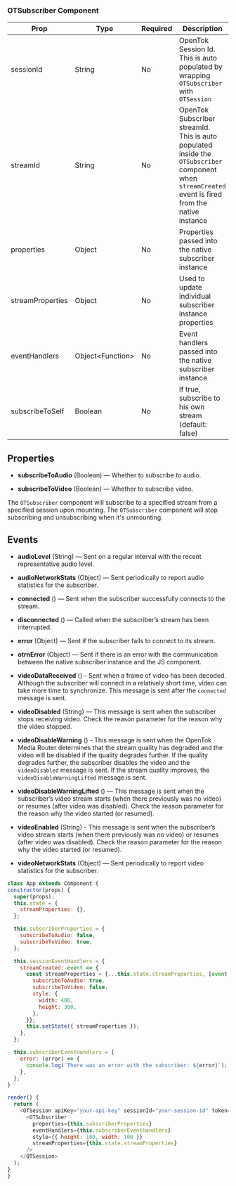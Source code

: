 ### OTSubscriber Component

| Prop | Type | Required | Description |
| --- | --- | --- | --- |
| sessionId | String | No | OpenTok Session Id. This is auto populated by wrapping `OTSubscriber` with `OTSession`
| streamId | String| No | OpenTok Subscriber streamId. This is auto populated inside the `OTSubscriber` component when `streamCreated` event is fired from the native instance
| properties | Object | No | Properties passed into the native subscriber instance
| streamProperties | Object | No | Used to update individual subscriber instance properties
| eventHandlers | Object&lt;Function&gt; | No | Event handlers passed into the native subscriber instance
| subscribeToSelf | Boolean | No | If true, subscribe to his own stream (default: false)

## Properties 
  * **subscribeToAudio** (Boolean) — Whether to subscribe to audio.

  * **subscribeToVideo** (Boolean) — Whether to subscribe video.


The `OTSubscriber` component will subscribe to a specified stream from a specified session upon mounting. The `OTSubscriber` component will stop subscribing and unsubscribing when it's unmounting.

## Events
  * **audioLevel** (String) — Sent on a regular interval with the recent representative audio level.

  * **audioNetworkStats** (Object) — Sent periodically to report audio statistics for the subscriber.

  * **connected** () — Sent when the subscriber successfully connects to the stream.

  * **disconnected** () — Called when the subscriber’s stream has been interrupted.
  
  * **error** (Object) — Sent if the subscriber fails to connect to its stream.

  * **otrnError** (Object) — Sent if there is an error with the communication between the native subscriber instance and the JS component.

  * **videoDataReceived** () - Sent when a frame of video has been decoded. Although the subscriber will connect in a relatively short time, video can take more time to synchronize. This message is sent after the `connected` message is sent.
  
  * **videoDisabled** (String) — This message is sent when the subscriber stops receiving video. Check the reason parameter for the reason why the video stopped.

  * **videoDisableWarning** () - This message is sent when the OpenTok Media Router determines that the stream quality has degraded and the video will be disabled if the quality degrades further. If the quality degrades further, the subscriber disables the video and the `videoDisabled` message is sent. If the stream quality improves, the `videoDisableWarningLifted` message is sent.

  * **videoDisableWarningLifted** () — This message is sent when the subscriber’s video stream starts (when there previously was no video) or resumes (after video was disabled). Check the reason parameter for the reason why the video started (or resumed).

  * **videoEnabled** (String) - This message is sent when the subscriber’s video stream starts (when there previously was no video) or resumes (after video was disabled). Check the reason parameter for the reason why the video started (or resumed).
  
  * **videoNetworkStats** (Object) — Sent periodically to report video statistics for the subscriber.

  ```js
class App extends Component {
  constructor(props) {
    super(props);
    this.state = {
      streamProperties: {},
    };

    this.subscriberProperties = {
      subscribeToAudio: false,
      subscribeToVideo: true,
    };

    this.sessionEventHandlers = {
      streamCreated: event => {
        const streamProperties = {...this.state.streamProperties, [event.streamId]: {
          subscribeToAudio: true,
          subscribeToVideo: false,
          style: {
            width: 400,
            height: 300,
          },
        }};
        this.setState({ streamProperties });
      },
    };

    this.subscriberEventHandlers = {
      error: (error) => {
        console.log(`There was an error with the subscriber: ${error}`);
      },
    };
  }

  render() {
    return (
      <OTSession apiKey="your-api-key" sessionId="your-session-id" token="your-session-token" eventHandlers={this.sessionEventHandlers}>
        <OTSubscriber
          properties={this.subscriberProperties}
          eventHandlers={this.subscriberEventHandlers}
          style={{ height: 100, width: 100 }}
          streamProperties={this.state.streamProperties}
        />
      </OTSession>
    );
  }
}
```